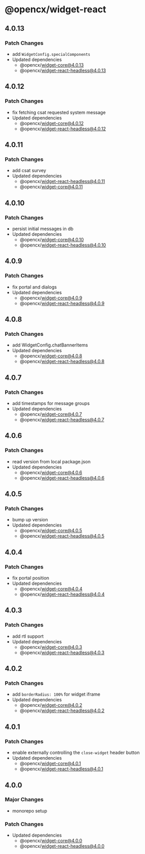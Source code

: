 # @opencx/widget-react

## 4.0.13

### Patch Changes

- add `WidgetConfig.specialComponents`
- Updated dependencies
  - @opencx/widget-core@4.0.13
  - @opencx/widget-react-headless@4.0.13

## 4.0.12

### Patch Changes

- fix fetching csat requested system message
- Updated dependencies
  - @opencx/widget-core@4.0.12
  - @opencx/widget-react-headless@4.0.12

## 4.0.11

### Patch Changes

- add csat survey
- Updated dependencies
  - @opencx/widget-react-headless@4.0.11
  - @opencx/widget-core@4.0.11

## 4.0.10

### Patch Changes

- persist initial messages in db
- Updated dependencies
  - @opencx/widget-core@4.0.10
  - @opencx/widget-react-headless@4.0.10

## 4.0.9

### Patch Changes

- fix portal and dialogs
- Updated dependencies
  - @opencx/widget-core@4.0.9
  - @opencx/widget-react-headless@4.0.9

## 4.0.8

### Patch Changes

- add WidgetConfig.chatBannerItems
- Updated dependencies
  - @opencx/widget-core@4.0.8
  - @opencx/widget-react-headless@4.0.8

## 4.0.7

### Patch Changes

- add timestamps for message groups
- Updated dependencies
  - @opencx/widget-core@4.0.7
  - @opencx/widget-react-headless@4.0.7

## 4.0.6

### Patch Changes

- read version from local package.json
- Updated dependencies
  - @opencx/widget-core@4.0.6
  - @opencx/widget-react-headless@4.0.6

## 4.0.5

### Patch Changes

- bump up version
- Updated dependencies
  - @opencx/widget-core@4.0.5
  - @opencx/widget-react-headless@4.0.5

## 4.0.4

### Patch Changes

- fix portal position
- Updated dependencies
  - @opencx/widget-core@4.0.4
  - @opencx/widget-react-headless@4.0.4

## 4.0.3

### Patch Changes

- add rtl support
- Updated dependencies
  - @opencx/widget-core@4.0.3
  - @opencx/widget-react-headless@4.0.3

## 4.0.2

### Patch Changes

- add `borderRadius: 100%` for widget iframe
- Updated dependencies
  - @opencx/widget-core@4.0.2
  - @opencx/widget-react-headless@4.0.2

## 4.0.1

### Patch Changes

- enable externally controlling the `close-widget` header button
- Updated dependencies
  - @opencx/widget-core@4.0.1
  - @opencx/widget-react-headless@4.0.1

## 4.0.0

### Major Changes

- monorepo setup

### Patch Changes

- Updated dependencies
  - @opencx/widget-core@4.0.0
  - @opencx/widget-react-headless@4.0.0
